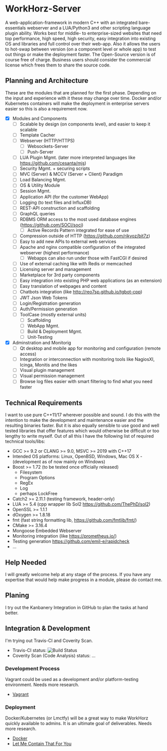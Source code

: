 # WorkHorz-Server

A web-application-framework in modern C++ with an integrated bare-essentials webserver and a LUA/Python3 and other scripting language plugin ability. Works best for middle- to enterprise-sized websites that need top performance, high speed, high security, easy integration into existing OS and libraries and full control over their web-app. Also it allows the users to hot-swap between version (on a component level or whole app) to test out things or make the deployment faster. The Open-Source version is of course free of charge. Business users should consider the commercial license which frees them to share the source code.

## Planning and Architecture
These are the modules that are planned for the first phase. Depending on the input and experience with it these may change over time. Docker and/or Kubernetes containers will make the deployment in enterprise servers easier so this is also a requirement now.
- [x] Modules and Components
  - [ ] Scalable by design (on components level), and easier to keep it scalable
  - [ ] Template Cacher
  - [ ] Webserver (HTTP/HTTPS)
    - [ ] Websockets-Server
    - [ ] Push-Server
  - [ ] LUA Plugin Mgmt. (later more interpreted languages like https://github.com/cesanta/mjs)
  - [ ] Security Mgmt. + securing scripts
  - [ ] MVC (Server) & MCCV (Server + Client) Paradigm
  - [ ] Load Balancing Mgmt.
  - [ ] OS & Utility Module
  - [ ] Session Mgmt.
  - [ ] Application API (for the customer WebApp)
  - [ ] Logging (to text files and InfluxDB)
  - [ ] REST-API construction and scaffolding
  - [ ] GraphQL queries
  - [ ] RDBMS ORM access to the most used database engines (https://github.com/SOCI/soci)
    - [ ] Active Records Pattern integrated for ease of use
  - [ ] Compression outside of HTTP (https://github.com/rikyoz/bit7z)
  - [ ] Easy to add new APIs to external web services
  - [ ] Apache and nginx compatible configuration of the integrated webserver (highest performance)
    - [ ] Webapps can also run under those with FastCGI if desired
  - [ ] Use of external caching like with Redis or memcached
  - [ ] Licensing server and management
  - [ ] Marketplace for 3rd party components
  - [ ] Easy integration into existing PHP web applications (as an extension)
  - [ ] Easy translation of webpages and content
  - [ ] Chatbots integration (like http://reo7sp.github.io/tgbot-cpp)
  - [ ] JWT Json Web Tokens
  - [ ] Login/Registration generation
  - [ ] Auth/Permission generation
  - [ ] ToolCase (mostly external units)
    - [ ] Scaffolding
    - [ ] WebApp Mgmt.
    - [ ] Build & Deployment Mgmt.
    - [ ] Unit-Testing
- [x] Adminstration and Monitorig
  - [ ] Qt desktop and mobile app for monitoring and configuration (remote access)
  - [ ] Integration or interconnection with monitoring tools like NagiosXI, Icinga, Monitis and the likes
  - [ ] Visual plugin management
  - [ ] Visual permission management
  - [ ] Browse log files easier with smart filtering to find what you need faster

## Technical Requirements
I want to use pure C++11/17 wherever possible and sound. I do this with the intention to make the development and maintenance easier and the resulting binaries faster. But it is also equally sensible to use good and well tested libraries that offer features which would otherwise be difficult or too lengthy to write myself. Out of all this I have the following list of required technical tools/libs:
* GCC >= 9.2 or CLANG >= 9.0, MSVC >= 2019 with C++17
* Intended OS platforms: Linux, OpenBSD, Windows, Mac OS X - (development as of now mainly on Windows)
* Boost >= 1.72 (to be tested once officially released)
  * Filesystem
  * Program Options
  * RegEx
  * Log
  * perhaps LockFree
* Catch2 >= 2.11.1 (testing framework, header-only)
* LUA >= 5.4 (cpp wrapper lib Sol2 https://github.com/ThePhD/sol2)
* OpenSSL >= 1.1.1
* dOxygen >= 1.8.18
* fmt (fast string formatting lib, https://github.com/fmtlib/fmt/)
* CMake >= 3.16.4
* Mongoose Embedded Webserver
* Monitoring integration (like https://prometheus.io/)
* Testing generation https://github.com/emil-e/rapidcheck
* ...

## Help Needed
I will greatly welcome help at any stage of the process. If you have any expertise that would help make progress in a module, please do contact me.

## Planing
I try out the Kanbanery Integration in GitHub to plan the tasks at hand better.

## Integration & Development
I'm trying out Travis-CI and Coverity Scan.
* Travis-CI status: ![Build Status](https://travis-ci.org/RedSilkSoftware/workhorz-server.svg?branch=master) 
* Coverity Scan (Code Analysis) status: ...

### Development Process
Vagrant could be used as a development and/or platform-testing environment. Needs more research. 
* [Vagrant](http://docs.vagrantup.com/)

### Deployment
Docker/Kubernetes (or Lmctfy) will be a great way to make WorkHorz quickly available to admins. It is an ultimate goal of deliverables. Needs more research. 
* [Docker](https://www.docker.io/)
* [Let Me Contain That For You](https://github.com/google/lmctfy)
